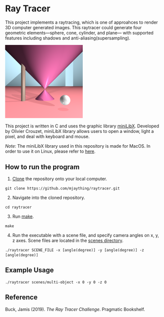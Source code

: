 # Ray Tracer
This project implements a raytracing, which is one of approahces to render 3D computer generated images. This raytracer could generate four geometric elements—sphere, cone, cylinder, and plane— with supported features including shadows and anti-aliasing(supersampling).

<img src="image/multi-object-scene.png" width="50%">

This project is written in C and uses the graphic library [miniLibX](minilibx_macos). Developed by Olivier Crouzet, miniLibX library allows users to open a window, light a pixel, and deal with keyboard and mouse.

_Note_: The miniLibX library used in this repository is made for MacOS. In order to use it on Linux, please refer to [here](https://github.com/42Paris/minilibx-linux).

## How to run the program
1. [Clone](https://help.github.com/articles/cloning-a-repository/) the repository onto your local computer.
```
git clone https://github.com/mjaything/raytracer.git
```

2. Navigate into the cloned repository.
```
cd raytracer
```

3. Run [make](https://www.gnu.org/software/make/manual/make.html).
```
make
```

4. Run the executable with a scene file, and specify camera angles on x, y, z axes. Scene files are located in the [scenes directory](https://github.com/mjaything/raytracer/tree/master/scenes).
```
./raytracer SCENE_FILE -x [angle(degree)] -y [angle(degree)] -z [angle(degree)]
```

## Example Usage
```
./raytracer scenes/multi-object -x 0 -y 0 -z 0
```

## Reference
Buck, Jamis (2019). *The Ray Tracer Challenge*. Pragmatic Bookshelf.
